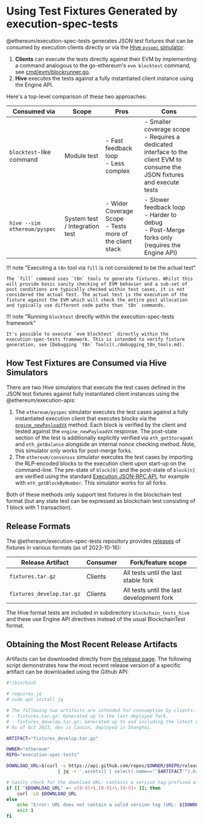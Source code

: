 # Using Test Fixtures Generated by execution-spec-tests

@ethereum/execution-spec-tests generates JSON test fixtures that can be consumed by execution clients directly or via the [Hive `pyspec` simulator](https://github.com/ethereum/hive/tree/master/simulators/ethereum/pyspec#readme):

1. **Clients** can execute the tests directly against their EVM by implementing a command analogous to the go-ethereum's `evm blocktest` command, see [cmd/evm/blockrunner.go](https://github.com/ethereum/go-ethereum/blob/509a64ffb9405942396276ae111d06f9bded9221/cmd/evm/blockrunner.go#L39).
2. **Hive** executes the tests against a fully instantiated client instance using the Engine API.

Here's a top-level comparison of these two approaches:

| Consumed via | Scope | Pros | Cons |
| --- | --- | --- | --- |
| `blocktest`-like command | Module test | - Fast feedback loop<br/>- Less complex | - Smaller coverage scope<br/>- Requires a dedicated interface to the client EVM to consume the JSON fixtures and execute tests |
| `hive --sim ethereum/pyspec` | System test / Integration test | - Wider Coverage Scope<br/>- Tests more of the client stack | - Slower feedback loop<br/>- Harder to debug<br/>- Post-Merge forks only (requires the Engine API) |

!!! note "Executing a `t8n` tool via `fill` is not considered to be the actual test"

    The `fill` command uses `t8n` tools to generate fixtures. Whilst this will provide basic sanity checking of EVM behavior and a sub-set of post conditions are typically checked within test cases, it is not considered the actual test. The actual test is the execution of the fixture against the EVM which will check the entire post allocation and typically use different code paths than `t8n` commands.

!!! note "Running `blocktest` directly within the execution-spec-tests framework"

    It's possible to execute `evm blocktest` directly within the execution-spec-tests framework. This is intended to verify fixture generation, see [Debugging `t8n` Tools](./debugging_t8n_tools.md).

## How Test Fixtures are Consumed via Hive Simulators

There are two Hive simulators that execute the test cases defined in the JSON test fixtures against fully instantiated client instances using the @ethereum/execution-apis:

1. The `ethereum/pyspec` simulator executes the test cases against a fully instantiated execution client that executes blocks via the [`engine_newPayloadVX`](https://github.com/ethereum/execution-apis/blob/main/src/engine/paris.md#engine_newpayloadv1) method. Each block is verified by the client and tested against the `engine_newPayloadVX` response. The post-state section of the test is additionally explicitly verified via `eth_getStorageAt` and `eth_getBalance` alongside an internal nonce checking method. Note, this simulator only works for post-merge forks.
2. The `ethereum/consensus` simulator executes the test cases by importing the RLP-encoded blocks to the execution client upon start-up on the command-line. The pre-state of `block[0]` and the post-state of `block[n]` are verified using the standard [Execution JSON-RPC API](https://ethereum.github.io/execution-apis/api-documentation), for example with `eth_getBlockByNumber`. This simulator works for all forks.

Both of these methods only support test fixtures in the blockchain test format (but any state test can be expressed as blockchain test consisting of 1 block with 1 transaction).

## Release Formats

The @ethereum/execution-spec-tests repository provides [releases](https://github.com/ethereum/execution-spec-tests/releases) of fixtures in various formats (as of 2023-10-16):

| Release Artifact               | Consumer | Fork/feature scope |
| ------------------------------ | -------- | ------------------ |
| `fixtures.tar.gz`              | Clients  | All tests until the last stable fork | "Must pass" |
| `fixtures_develop.tar.gz`      | Clients  | All tests until the last development fork |

The Hive format tests are included in subdirectory `blockchain_tests_hive` and these use Engine API directives instead of the usual BlockchainTest format.

## Obtaining the Most Recent Release Artifacts

Artifacts can be downloaded directly from [the release page](https://github.com/ethereum/execution-spec-tests/releases). The following script demonstrates how the most recent release version of a specific artifact can be downloaded using the Github API:

```bash
#!/bin/bash

# requires jq
# sudo apt install jq

# The following two artifacts are intended for consumption by clients:
# - fixtures.tar.gz: Generated up to the last deployed fork.
# - fixtures_develop.tar.gz: Generated up to and including the latest dev fork.
# As of Oct 2023, dev is Cancun, deployed is Shanghai.

ARTIFACT="fixtures_develop.tar.gz"  

OWNER="ethereum"
REPO="execution-spec-tests"

DOWNLOAD_URL=$(curl -s https://api.github.com/repos/$OWNER/$REPO/releases/latest \
                   | jq -r '.assets[] | select(.name=="'$ARTIFACT'").browser_download_url')

# Sanity check for the download URL: contains a version tag prefixed with "v"
if [[ "$DOWNLOAD_URL" =~ v[0-9]+\.[0-9]+\.[0-9]+ ]]; then
    curl -LO $DOWNLOAD_URL
else
    echo "Error: URL does not contain a valid version tag (URL: ${DOWNLOAD_URL})."
    exit 1
fi
```
